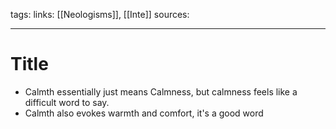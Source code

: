 tags:
links: [[Neologisms]], [[Inte]]
sources:

---
# Title
+ Calmth essentially just means Calmness, but calmness feels like a difficult word to say.
+ Calmth also evokes warmth and comfort, it's a good word
